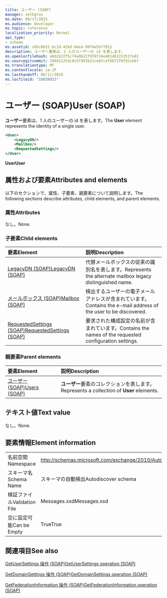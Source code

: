 ```yaml
---
title: ユーザー (SOAP)
manager: sethgros
ms.date: 09/17/2015
ms.audience: Developer
ms.topic: reference
localization_priority: Normal
api_type:
- schema
ms.assetid: c6bc0031-bc1d-41bd-84e4-9074a5b77012
description: ユーザー要素は、1 人のユーザーの id を表します。
ms.openlocfilehash: a8dcb22f5c74a9622f978f34e48146115351fe82
ms.sourcegitcommit: 34041125dc8c5f993b21cebfc4f8b72f0fd2cb6f
ms.translationtype: MT
ms.contentlocale: ja-JP
ms.lasthandoff: 06/11/2018
ms.locfileid: "19839923"
---
```

# <a name="user-soap"></a><span data-ttu-id="81375-103">ユーザー (SOAP)</span><span class="sxs-lookup"><span data-stu-id="81375-103">User (SOAP)</span></span>

<span data-ttu-id="81375-104">**ユーザー**要素は、1 人のユーザーの id を表します。</span><span class="sxs-lookup"><span data-stu-id="81375-104">The **User** element represents the identity of a single user.</span></span> 
  
```XML
<User>
    <LegacyDN/>
    <Mailbox/>
    <RequestedSettings/>
</User>
```

 <span data-ttu-id="81375-105">**User**</span><span class="sxs-lookup"><span data-stu-id="81375-105">**User**</span></span>
## <a name="attributes-and-elements"></a><span data-ttu-id="81375-106">属性および要素</span><span class="sxs-lookup"><span data-stu-id="81375-106">Attributes and elements</span></span>

<span data-ttu-id="81375-107">以下のセクションで、属性、子要素、親要素について説明します。</span><span class="sxs-lookup"><span data-stu-id="81375-107">The following sections describe attributes, child elements, and parent elements.</span></span>
  
### <a name="attributes"></a><span data-ttu-id="81375-108">属性</span><span class="sxs-lookup"><span data-stu-id="81375-108">Attributes</span></span>

<span data-ttu-id="81375-109">なし。</span><span class="sxs-lookup"><span data-stu-id="81375-109">None.</span></span>
  
### <a name="child-elements"></a><span data-ttu-id="81375-110">子要素</span><span class="sxs-lookup"><span data-stu-id="81375-110">Child elements</span></span>

|<span data-ttu-id="81375-111">**要素**</span><span class="sxs-lookup"><span data-stu-id="81375-111">**Element**</span></span>|<span data-ttu-id="81375-112">**説明**</span><span class="sxs-lookup"><span data-stu-id="81375-112">**Description**</span></span>|
|:-----|:-----|
|[<span data-ttu-id="81375-113">LegacyDN (SOAP)</span><span class="sxs-lookup"><span data-stu-id="81375-113">LegacyDN (SOAP)</span></span>](legacydn-soap.md) <br/> |<span data-ttu-id="81375-114">代替メールボックスの従来の識別名を表します。</span><span class="sxs-lookup"><span data-stu-id="81375-114">Represents the alternate mailbox legacy distinguished name.</span></span>  <br/> |
|[<span data-ttu-id="81375-115">メールボックス (SOAP)</span><span class="sxs-lookup"><span data-stu-id="81375-115">Mailbox (SOAP)</span></span>](mailbox-soap.md) <br/> |<span data-ttu-id="81375-116">検出するユーザーの電子メール アドレスが含まれています。</span><span class="sxs-lookup"><span data-stu-id="81375-116">Contains the e-mail address of the user to be discovered.</span></span>  <br/> |
|[<span data-ttu-id="81375-117">RequestedSettings (SOAP)</span><span class="sxs-lookup"><span data-stu-id="81375-117">RequestedSettings (SOAP)</span></span>](requestedsettings-soap.md) <br/> |<span data-ttu-id="81375-118">要求された構成設定の名前が含まれています。</span><span class="sxs-lookup"><span data-stu-id="81375-118">Contains the names of the requested configuration settings.</span></span>  <br/> |
   
### <a name="parent-elements"></a><span data-ttu-id="81375-119">親要素</span><span class="sxs-lookup"><span data-stu-id="81375-119">Parent elements</span></span>

|<span data-ttu-id="81375-120">**要素**</span><span class="sxs-lookup"><span data-stu-id="81375-120">**Element**</span></span>|<span data-ttu-id="81375-121">**説明**</span><span class="sxs-lookup"><span data-stu-id="81375-121">**Description**</span></span>|
|:-----|:-----|
|[<span data-ttu-id="81375-122">ユーザー (SOAP)</span><span class="sxs-lookup"><span data-stu-id="81375-122">Users (SOAP)</span></span>](users-soap.md) <br/> |<span data-ttu-id="81375-123">**ユーザー**要素のコレクションを表します。</span><span class="sxs-lookup"><span data-stu-id="81375-123">Represents a collection of **User** elements.</span></span>  <br/> |
   
## <a name="text-value"></a><span data-ttu-id="81375-124">テキスト値</span><span class="sxs-lookup"><span data-stu-id="81375-124">Text value</span></span>

<span data-ttu-id="81375-125">なし。</span><span class="sxs-lookup"><span data-stu-id="81375-125">None.</span></span>
  
## <a name="element-information"></a><span data-ttu-id="81375-126">要素情報</span><span class="sxs-lookup"><span data-stu-id="81375-126">Element information</span></span>

|||
|:-----|:-----|
|<span data-ttu-id="81375-127">名前空間</span><span class="sxs-lookup"><span data-stu-id="81375-127">Namespace</span></span>  <br/> |http://schemas.microsoft.com/exchange/2010/Autodiscover  <br/> |
|<span data-ttu-id="81375-128">スキーマ名</span><span class="sxs-lookup"><span data-stu-id="81375-128">Schema Name</span></span>  <br/> |<span data-ttu-id="81375-129">スキーマの自動検出</span><span class="sxs-lookup"><span data-stu-id="81375-129">Autodiscover schema</span></span>  <br/> |
|<span data-ttu-id="81375-130">検証ファイル</span><span class="sxs-lookup"><span data-stu-id="81375-130">Validation File</span></span>  <br/> |<span data-ttu-id="81375-131">Messages.xsd</span><span class="sxs-lookup"><span data-stu-id="81375-131">Messages.xsd</span></span>  <br/> |
|<span data-ttu-id="81375-132">空に設定可能</span><span class="sxs-lookup"><span data-stu-id="81375-132">Can be Empty</span></span>  <br/> |<span data-ttu-id="81375-133">True</span><span class="sxs-lookup"><span data-stu-id="81375-133">True</span></span>  <br/> |
   
## <a name="see-also"></a><span data-ttu-id="81375-134">関連項目</span><span class="sxs-lookup"><span data-stu-id="81375-134">See also</span></span>



[<span data-ttu-id="81375-135">GetUserSettings 操作 (SOAP)</span><span class="sxs-lookup"><span data-stu-id="81375-135">GetUserSettings operation (SOAP)</span></span>](getusersettings-operation-soap.md)
  
[<span data-ttu-id="81375-136">GetDomainSettings 操作 (SOAP)</span><span class="sxs-lookup"><span data-stu-id="81375-136">GetDomainSettings operation (SOAP)</span></span>](getdomainsettings-operation-soap.md)
  
[<span data-ttu-id="81375-137">GetFederationInformation 操作 (SOAP)</span><span class="sxs-lookup"><span data-stu-id="81375-137">GetFederationInformation operation (SOAP)</span></span>](getfederationinformation-operation-soap.md)

